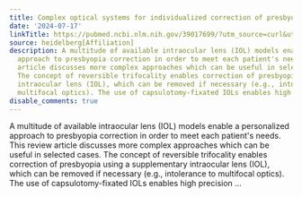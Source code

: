```yaml
---
title: Complex optical systems for individualized correction of presbyopia
date: '2024-07-17'
linkTitle: https://pubmed.ncbi.nlm.nih.gov/39017699/?utm_source=curl&utm_medium=rss&utm_campaign=pubmed-2&utm_content=1FakS-2QOkCT8HsMOQP1bCRQ4YzyumYOmxmF0moLsQ3dFB1E9V&fc=20220326224207&ff=20240717183322&v=2.18.0.post9+e462414
source: heidelberg[Affiliation]
description: A multitude of available intraocular lens (IOL) models enable a personalized
  approach to presbyopia correction in order to meet each patient's needs. This review
  article discusses more complex approaches which can be useful in selected cases.
  The concept of reversible trifocality enables correction of presbyopia using a supplementary
  intraocular lens (IOL), which can be removed if necessary (e.g., intolerance to
  multifocal optics). The use of capsulotomy-fixated IOLs enables high precision ...
disable_comments: true
---
```

A multitude of available intraocular lens (IOL) models enable a personalized approach to presbyopia correction in order to meet each patient's needs. This review article discusses more complex approaches which can be useful in selected cases. The concept of reversible trifocality enables correction of presbyopia using a supplementary intraocular lens (IOL), which can be removed if necessary (e.g., intolerance to multifocal optics). The use of capsulotomy-fixated IOLs enables high precision ...